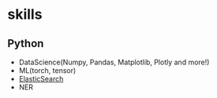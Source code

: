 # skills

## Python
- DataScience(Numpy, Pandas, Matplotlib, Plotly and more!)
- ML(torch, tensor)
- [ElasticSearch](https://github.com/HinataAoki/skills/tree/main/ElasticSearch)
- NER
